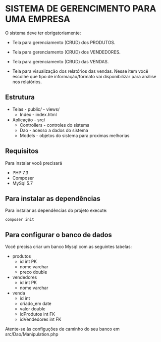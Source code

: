# SISTEMA DE GERENCIMENTO PARA UMA EMPRESA	

O sistema deve ter obrigatoriamente: 

- Tela para gerenciamento (CRUD) dos PRODUTOS.

- Tela para gerenciamento (CRUD) dos VENDEDORES.

- Tela para gerenciamento (CRUD) das VENDAS.

- Tela para visualização dos relatórios das vendas. Nesse item você escolhe que tipo de informação/formato vai disponibilizar para análise nos relatórios.

## Estrutura

- Telas - public/
		- views/
    - Index - index.html
- Aplicação - src/
    - Controllers - controles do sistema
    - Dao - acesso a dados do sistema
    - Models - objetos do sistema para proximas melhorias

## Requisitos

Para instalar você precisará

- PHP 7.3
- Composer
- MySql 5.7	

## Para instalar as dependências

Para instalar as dependências do projeto execute:

	composer init

## Para configurar o banco de dados

Você precisa criar um banco Mysql com as seguintes tabelas:

- produtos
	- id int PK
	- nome varchar
	- preco double
- vendedores
	- id int PK
	- nome varchar
- venda
	- id int
	- criado_em date
	- valor double
	- idProdutos int FK
	- idVendedores int FK

Atente-se às configuções de caminho do seu banco em src/Dao/Manipulation.php
